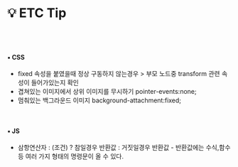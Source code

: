 # 💡 ETC Tip

<br>

<br>

#### ▪ CSS
- fixed 속성을 붙였을때 정상 구동하지 않는경우 > 부모 노드중 transform 관련 속성이 들어가있는지 확인
- 겹쳐있는 이미지에서 상위 이미지를 무시하기 pointer-events:none;
- 멈춰있는 백그라운드 이미지 background-attachment:fixed;

<br>

#### ▪ JS
- 삼항연산자 : (조건) ? 참일경우 반환값 : 거짓일경우 반환값 - 반환값에는 수식,함수 등 여러 가지 형태의 명령문이 올 수 있다.
